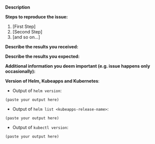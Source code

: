 <!--
If you are reporting a new issue, make sure that we do not have any duplicates
already open. You can ensure this by searching the issue list for this
repository. If there is a duplicate, please close your issue and add a comment
to the existing issue instead.

If you suspect your issue is a bug, please edit your issue description to
include the BUG REPORT INFORMATION shown below. If you fail to provide this
information within 7 days, we cannot debug your issue and we'll close it. We
will, however, reopen it if you later provide the information.
-------------------------------
    BUG REPORT INFORMATION
-------------------------------
Use the commands below to provide key information from your environment:
You do NOT have to include this information if this is a FEATURE REQUEST
-->

**Description**

<!-- Briefly describe the problem you are having in a few paragraphs. -->

**Steps to reproduce the issue:**

1. [First Step]
2. [Second Step]
3. [and so on...]

**Describe the results you received:**

<!-- What actually happens -->

**Describe the results you expected:**

<!-- What you expect to happen -->

**Additional information you deem important (e.g. issue happens only occasionally):**

<!-- Any additional information, configuration or data that might be necessary to reproduce the issue. -->

**Version of Helm, Kubeapps and Kubernetes**:

- Output of `helm version`:

```
(paste your output here)
```

- Output of `helm list <kubeapps-release-name>`:

```
(paste your output here)
```

- Output of `kubectl version`:

```
(paste your output here)
```

